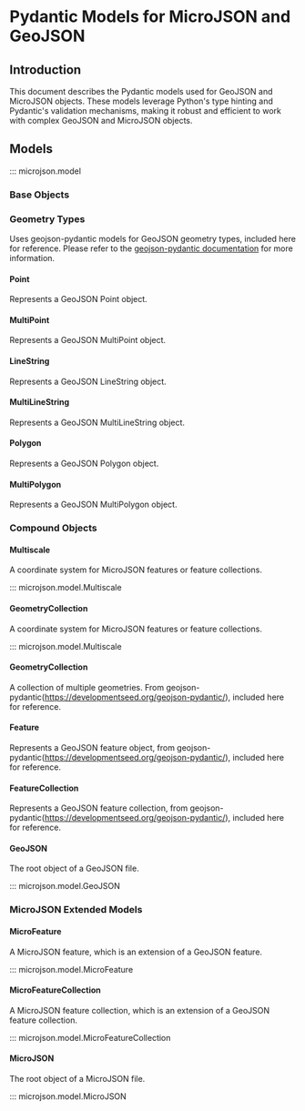 # Pydantic Models for MicroJSON and GeoJSON

## Introduction

This document describes the Pydantic models used for GeoJSON and MicroJSON objects. These models leverage Python's type hinting and Pydantic's validation mechanisms, making it robust and efficient to work with complex GeoJSON and MicroJSON objects.

## Models

::: microjson.model

### Base Objects


### Geometry Types
Uses geojson-pydantic models for GeoJSON geometry types, included here for reference. Please refer to the [geojson-pydantic documentation](https://developmentseed.org/geojson-pydantic/) for more information.

#### Point

Represents a GeoJSON Point object.

#### MultiPoint

Represents a GeoJSON MultiPoint object.

#### LineString

Represents a GeoJSON LineString object.

#### MultiLineString

Represents a GeoJSON MultiLineString object.

#### Polygon

Represents a GeoJSON Polygon object.

#### MultiPolygon

Represents a GeoJSON MultiPolygon object.


### Compound Objects

#### Multiscale

A coordinate system for MicroJSON features or feature collections.

::: microjson.model.Multiscale

#### GeometryCollection

A coordinate system for MicroJSON features or feature collections.

::: microjson.model.Multiscale

#### GeometryCollection

A collection of multiple geometries. From geojson-pydantic(https://developmentseed.org/geojson-pydantic/), included here for reference.

#### Feature

Represents a GeoJSON feature object, from geojson-pydantic(https://developmentseed.org/geojson-pydantic/), included here for reference.

#### FeatureCollection

Represents a GeoJSON feature collection, from geojson-pydantic(https://developmentseed.org/geojson-pydantic/), included here for reference.

#### GeoJSON

The root object of a GeoJSON file.

::: microjson.model.GeoJSON

### MicroJSON Extended Models

#### MicroFeature

A MicroJSON feature, which is an extension of a GeoJSON feature.

::: microjson.model.MicroFeature

#### MicroFeatureCollection

A MicroJSON feature collection, which is an extension of a GeoJSON feature collection.

::: microjson.model.MicroFeatureCollection

#### MicroJSON

The root object of a MicroJSON file.

::: microjson.model.MicroJSON
